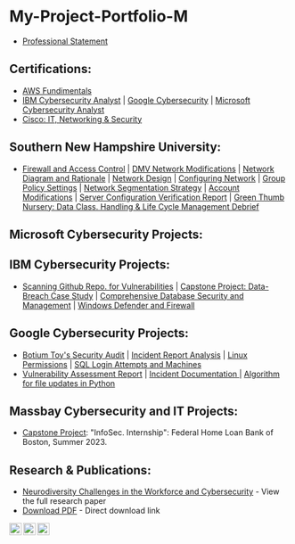# My-Project-Portfolio-M
- [Professional Statement](https://docs.google.com/document/d/16rTPcViCdLQWP0R5DigbBzE-Nt2rpGw8-cECMfe1WWA/edit?usp=drive_link)

## Certifications:
- [AWS Fundimentals](https://coursera.org/share/b576dbbdeec042841807d2f48b33f25f)
- [IBM Cybersecurity Analyst](https://coursera.org/share/90a8eb569ec20e82b06d652f94fc2168) | [Google Cybersecurity](https://coursera.org/share/f2a6e2619a4a14e1e979da3558232220) | [Microsoft Cybersecurity Analyst](https://coursera.org/share/3f58169943e76ef7dfad2647bb0d5c9a)
- [Cisco: IT, Networking & Security](https://1drv.ms/f/s!AmHv4hdXHraSgo0Y2MqnYVTSP5Pi_A?e=3vznAC)

## Southern New Hampshire University:
- [Firewall and Access Control](https://1drv.ms/w/s!AmHv4hdXHraSgrUNJ4GfpYtpnKQwGg?e=uM2WK7) | [DMV Network Modifications](https://1drv.ms/w/s!AmHv4hdXHraSgr0I82ZNU6tFryjWUg?e=JydAuH) | [Network Diagram and Rationale](https://1drv.ms/w/s!AmHv4hdXHraSgr0q9UZ77brb9cJk2A?e=PNJPTo) | [Network Design](https://1drv.ms/w/s!AmHv4hdXHraSgrxfu6DfWt0N5ggJRQ?e=GPnfwl) | [Configuring Network](https://1drv.ms/w/s!AmHv4hdXHraSgrQ0kFVa7mrldQ-3AA?e=sapzrk) | [Group Policy Settings](https://1drv.ms/w/s!AmHv4hdXHraSgrR-YzD4q3wWgoAPCw?e=smpOt5) | [Network Segmentation Strategy](https://1drv.ms/w/s!AmHv4hdXHraSgrUQDU26p565dSdSag?e=g10xgL) | [Account Modifications](https://1drv.ms/w/s!AmHv4hdXHraSgrhoMHNpxIUBy4nSxw?e=CVaBRi) | [Server Configuration Verification Report](https://1drv.ms/w/s!AmHv4hdXHraSgrhyzBobEoI9hPLkGA?e=IicWai) | [Green Thumb Nursery: Data Class. Handling & Life Cycle Management Debrief](https://1drv.ms/w/c/92b61e5717e2ef61/EWCObNG3DjJFuVoVXd55k5EBNrbfZSxgatgbTkf1eDpuhw)

## Microsoft Cybersecurity Projects:

## IBM Cybersecurity Projects:
- [Scanning Github Repo. for Vulnerabilities](https://1drv.ms/w/s!AmHv4hdXHraSgqAfr6S6fYXs8wEeWg?e=39K06c) | [Capstone Project: Data-Breach Case Study](https://1drv.ms/p/s!AmHv4hdXHraSgqAb1zIceSJe1hNeEQ?e=WL9wFw) | [Comprehensive Database Security and Management](https://1drv.ms/w/s!AmHv4hdXHraSgrMjOtgmju5qs25WYA?e=tehX1f) | [Windows Defender and Firewall](https://1drv.ms/w/s!AmHv4hdXHraSgpQG74CJx3KL4uWVjQ?e=lkqnKN)

## Google Cybersecurity Projects:
- [Botium Toy's Security Audit](https://1drv.ms/f/s!AmHv4hdXHraSgqA4BWKH23iOeFZVNg?e=TmHH5b) | [Incident Report Analysis](https://1drv.ms/w/s!AmHv4hdXHraSgqBMXBd2fm4lRIyqgQ?e=9CmBWG) | [Linux Permissions](https://1drv.ms/w/s!AmHv4hdXHraSgqBOVElBqNyw36xKyw?e=AcpmPk) | [SQL Login Attempts and Machines](https://1drv.ms/w/s!AmHv4hdXHraSgqBiWd2riVKFzBfNfg?e=FD86ES)
- [Vulnerability Assessment Report](https://1drv.ms/w/s!AmHv4hdXHraSgqBmac-vJkrSOzUiFA?e=Q0hulE) | [Incident Documentation ](https://1drv.ms/w/s!AmHv4hdXHraSgqBLMHG52AbqkTPzqw?e=4Pgc5j) | [Algorithm for file updates in Python](https://1drv.ms/w/s!AmHv4hdXHraSgqBSveKFUpiH_JAlMg?e=njeczE)

## Massbay Cybersecurity and IT Projects:
- [Capstone Project](https://drive.google.com/drive/folders/16MkOD5rlSr-XMfuHkmdWPRGeHuDwDWJo?usp=drive_link): "InfoSec. Internship": Federal Home Loan Bank of Boston, Summer 2023.

## Research & Publications:
- [Neurodiversity Challenges in the Workforce and Cybersecurity](./pdf-viewer.html?file=other/Neurodiversity%20Challenges%20in%20the%20Workforce%20and%20Cybersecurity.pdf) - View the full research paper
- [Download PDF](./other/Neurodiversity%20Challenges%20in%20the%20Workforce%20and%20Cybersecurity.pdf) - Direct download link

[<img align="left" alt="Max | YouTube" width="22px" src="https://cdn.jsdelivr.net/npm/simple-icons@v3/icons/youtube.svg" />][youtube]
[<img align="left" alt="Max | Twitter" width="22px" src="https://cdn.jsdelivr.net/npm/simple-icons@v3/icons/twitter.svg" />][twitter]
[<img align="left" alt="Max | LinkedIn" width="22px" src="https://cdn.jsdelivr.net/npm/simple-icons@v3/icons/linkedin.svg" />][linkedin]

[twitter]: https://twitter.com/MNav4gator
[youtube]: https://www.youtube.com/channel/UCS_L_cQLDWPNrWS5nKgvkkw
[linkedin]: https://www.linkedin.com/in/max-navarrette/
